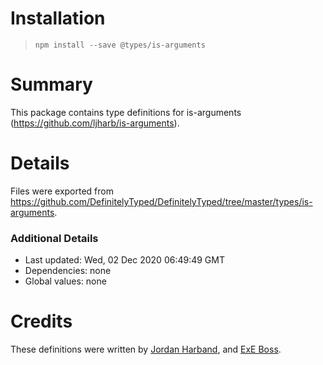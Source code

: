 # Installation
> `npm install --save @types/is-arguments`

# Summary
This package contains type definitions for is-arguments (https://github.com/ljharb/is-arguments).

# Details
Files were exported from https://github.com/DefinitelyTyped/DefinitelyTyped/tree/master/types/is-arguments.

### Additional Details
 * Last updated: Wed, 02 Dec 2020 06:49:49 GMT
 * Dependencies: none
 * Global values: none

# Credits
These definitions were written by [Jordan Harband](https://github.com/ljharb), and [ExE Boss](https://github.com/ExE-Boss).
